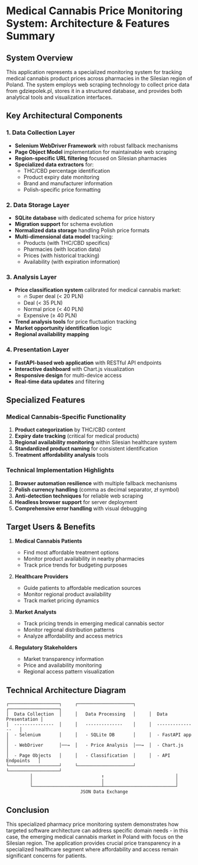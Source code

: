 # Medical Cannabis Price Monitoring System: Architecture & Features Summary

## System Overview

This application represents a specialized monitoring system for tracking medical cannabis product prices across pharmacies in the Silesian region of Poland. The system employs web scraping technology to collect price data from gdziepolek.pl, stores it in a structured database, and provides both analytical tools and visualization interfaces.

## Key Architectural Components

### 1. Data Collection Layer
- **Selenium WebDriver Framework** with robust fallback mechanisms
- **Page Object Model** implementation for maintainable web scraping
- **Region-specific URL filtering** focused on Silesian pharmacies
- **Specialized data extractors** for:
  - THC/CBD percentage identification
  - Product expiry date monitoring
  - Brand and manufacturer information
  - Polish-specific price formatting

### 2. Data Storage Layer
- **SQLite database** with dedicated schema for price history
- **Migration support** for schema evolution
- **Normalized data storage** handling Polish price formats
- **Multi-dimensional data model** tracking:
  - Products (with THC/CBD specifics)
  - Pharmacies (with location data)
  - Prices (with historical tracking)
  - Availability (with expiration information)

### 3. Analysis Layer
- **Price classification system** calibrated for medical cannabis market:
  - 🔥 Super deal (< 20 PLN)
  - Deal (< 35 PLN)
  - Normal price (< 40 PLN) 
  - Expensive (≥ 40 PLN)
- **Trend analysis tools** for price fluctuation tracking
- **Market opportunity identification** logic
- **Regional availability mapping**

### 4. Presentation Layer
- **FastAPI-based web application** with RESTful API endpoints
- **Interactive dashboard** with Chart.js visualization
- **Responsive design** for multi-device access
- **Real-time data updates** and filtering

## Specialized Features

### Medical Cannabis-Specific Functionality
1. **Product categorization** by THC/CBD content
2. **Expiry date tracking** (critical for medical products)
3. **Regional availability monitoring** within Silesian healthcare system
4. **Standardized product naming** for consistent identification
5. **Treatment affordability analysis** tools

### Technical Implementation Highlights
1. **Browser automation resilience** with multiple fallback mechanisms
2. **Polish currency handling** (comma as decimal separator, zł symbol)
3. **Anti-detection techniques** for reliable web scraping
4. **Headless browser support** for server deployment
5. **Comprehensive error handling** with visual debugging

## Target Users & Benefits

1. **Medical Cannabis Patients**
   - Find most affordable treatment options
   - Monitor product availability in nearby pharmacies
   - Track price trends for budgeting purposes

2. **Healthcare Providers**
   - Guide patients to affordable medication sources
   - Monitor regional product availability
   - Track market pricing dynamics

3. **Market Analysts**
   - Track pricing trends in emerging medical cannabis sector
   - Monitor regional distribution patterns
   - Analyze affordability and access metrics

4. **Regulatory Stakeholders**
   - Market transparency information
   - Price and availability monitoring
   - Regional access pattern visualization

## Technical Architecture Diagram

```
┌───────────────────┐     ┌─────────────────────┐     ┌───────────────────┐
│  Data Collection  │     │   Data Processing   │     │  Data Presentation │
│  ---------------  │     │   --------------    │     │  ---------------   │
│  - Selenium       │     │   - SQLite DB       │     │  - FastAPI app     │
│  - WebDriver      │──→  │   - Price Analysis  │──→  │  - Chart.js        │
│  - Page Objects   │     │   - Classification  │     │  - API Endpoints   │
└───────────────────┘     └─────────────────────┘     └───────────────────┘
         │                          ↑                           │
         │                          │                           │
         └──────────────────────────┴───────────────────────────┘
                            JSON Data Exchange
```

## Conclusion

This specialized pharmacy price monitoring system demonstrates how targeted software architecture can address specific domain needs - in this case, the emerging medical cannabis market in Poland with focus on the Silesian region. The application provides crucial price transparency in a specialized healthcare segment where affordability and access remain significant concerns for patients.


